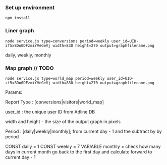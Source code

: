 ### Set up environment
`npm install`

### Liner graph
`node service.js type=conversions period=weekly user_id=UID-zf5x8Do0DFzmiYVeGeVj width=830 height=270 output=graphfilename.png`

daily, weekly, monthly
### Map graph // TODO
`node service.js type=world_map period=weekly user_id=UID-zf5x8Do0DFzmiYVeGeVj width=830 height=270 output=graphfilename.png`

Params:

Report Type : [conversions|visitors|world_map]

user_id : the unique user ID from Adline DB

width and height - the size of the output graph in pixels

Period : [daily|weekly|monthly]; from current day - 1 and the subtract by by period

CONST daily = 1
CONST weekly = 7
VARIABLE monthly = check how many days in current month go back to the first day and calculate forward to current day - 1
